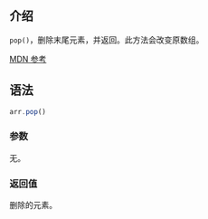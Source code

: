 ## 介绍

`pop()`，删除末尾元素，并返回。此方法会改变原数组。

[MDN 参考](https://developer.mozilla.org/zh-CN/docs/Web/JavaScript/Reference/Global_Objects/Array/pop)

## 语法

```js
arr.pop()
```

### 参数

无。

### 返回值

删除的元素。
